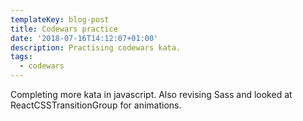```yaml
---
templateKey: blog-post
title: Codewars practice
date: '2018-07-16T14:12:07+01:00'
description: Practising codewars kata.
tags:
  - codewars
---
```

Completing more kata in javascript. Also revising Sass and looked at ReactCSSTransitionGroup for animations.
